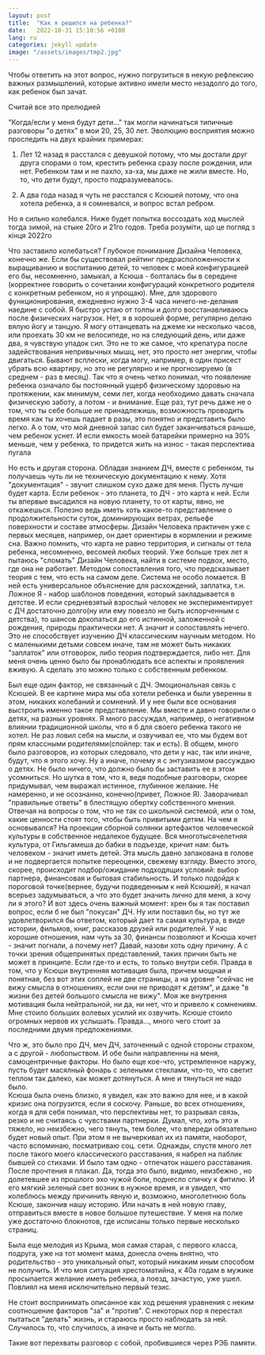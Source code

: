 ```yaml
---
layout: post
title:  "Как я решился на ребенка?"
date:   2022-10-31 15:10:56 +0100
lang: ru
categories: jekyll update
image: "/assets/images/tmp2.jpg"
---
```


Чтобы ответить на этот вопрос, нужно погрузиться в некую рефлексию важных размышлений, которые активно имели место незадолго до того, как ребенок был зачат.
<!-- more -->
Считай все это прелюдией

"Когда/если у меня будут дети..." так могли начинаться типичные разговоры "о детях" в мои 20, 25, 30 лет.
Эволюцию восприятия можно проследить на двух крайних примерах:

 1) Лет 12 назад я расстался с девушкой потому, что мы достали друг друга спорами о том, крестить ребенка сразу после рождения, или нет. Ребенком там и не пахло, ха-ха, мы даже не жили вместе. Но, то, что дети будут, просто подразумевалось.

 2) А два года назад я чуть не расстался с Ксюшей потому, что она хотела ребенка, а я сомневался, и вопрос встал ребром.

Но я сильно колебался. Ниже будет попытка воссоздать ход мыслей тогда зимой, на стыке 20го и 21го годов. Треба розуміти, що це погляд з кінця 2022го

Что заставило колебаться?
Глубокое понимание Дизайна Человека, конечно же. Если бы существовал рейтинг предрасположенности к выращиванию и воспитанию детей, то человек с моей конфигурацией его бы, несомненно, замыкал, а Ксюша - болталась бы в середине (корректнее говорить о сочетании конфигураций конкретного родителя с конкретным ребенком, но я упрощаю).
Мне, для здорового функционирования, ежедневно нужно 3-4 часа ничего-не-делания наедине с собой. 
Я быстро устаю от толпы и долго восстанавливаюсь после физических нагрузок. Нет, я в хорошей форме, регулярно делаю вялую йогу и танцую. Я могу оттанцевать на джеме ки несколько часов, или проехать 30 км не велосипеде, но на следующий день, или даже два, я чувствую упадок сил. Это не то же самое, что крепатура после задействования непривычных мышц, нет, это просто нет энергии, чтобы двигаться. Бывают всплески, когда могу, например, в один присест убрать всю квартиру, но это не регулярно и не прогнозируемо (в среднем - раз в месяц). 
Так что я очень четко понимал, что появление ребенка означало бы постоянный ущерб физическому здоровью на протяжении, как минимум, семи лет, когда необходимо давать сначала физическую заботу, а потом - и внимание. Еще раз, тут речь даже не о том, что ты себе больше не принадлежишь, возможность проводить время как ты хочешь падает в разы, это понятно и представить было легко. А о том, что мой дневной запас сил будет заканчиваться  раньше, чем ребенок уснет.
И если емкость моей батарейки примерно на 30% меньше, чем у ребенка, то придется жить на износ - такая перспектива пугала

Но есть и другая сторона. Обладая знанием ДЧ, вместе с ребенком, ты получаешь чуть ли не техническую документацию к нему. Хотя "документация" - звучит слишком сухо даже для меня. Пусть лучше будет карта. Если ребенок - это планета, то ДЧ - это карта к ней. Если ты впервые высадился на новую планету, то от карты, явно, не откажешься. Полезно ведь иметь хоть какое-то представление о продолжительности суток, доминирующих ветрах, рельефе поверхности и составе атмосферы. 
Дизайн Человека практичен уже с первых месяцев, например, он дает ориентиры в кормлении и режиме сна. Важно помнить, что карта не равно территория, и сигналы от тела ребенка, несомненно, весомей любых теорий.
Уже больше трех лет я пытаюсь "сломать" Дизайн Человека, найти в системе подвох, место, где она не работает. Методом сопоставления того, что предсказывает теория с тем, что есть на самом деле. Система не особо ломается. В ней есть универсальное объяснение для расхождений, заплатка, т.н. Ложное Я - набор шаблонов поведения, который закладывается в детстве. И если средневзятый взрослый человек не экспериментирует с ДЧ достаточно долго(ну или ему повезло не быть испорченным с детства), то шансов докопаться до его истинной, заложенной с рождения, природы практически нет. А значит и сопоставлять нечего. Это не способствует изучению ДЧ классическим научным методом.
Но с маленькими детьми совсем иначе, там не может быть никаких "заплаток" или отговорок, либо теория подтверждается, либо нет. Для меня очень ценно было бы пронаблюдать все аспекты и проявления вживую. А сделать это можно только с собственным ребенком.

Был еще один фактор, не связанный с ДЧ. Эмоциональная связь с Ксюшей. В ее картине мира мы оба хотели ребенка и были уверенны в этом, никаких колебаний и сомнений. И у нее были все основания выстроить именно такое представление. Мы вместе и давно говорили о детях, на разных уровнях. 
Я много рассуждал, например, о негативном влиянии традиционной школы, что я б для своего ребенка такого не хотел. 
Не раз ловил себя на мысли, и озвучивал ее, что мы будем вот прям классными родителями(спойлер: так и есть).
В общем, много было разговоров, из которых следовало, что дети у нас, так или иначе, будут, что я этого хочу. Ну а иначе, почему я с энтузиазмом рассуждаю о детях. Не было ничего, что должно было бы заставить ее в этом усомниться.
Но шутка в том, что я, ведя подобные разговоры, скорее придумывал, чем выражал истинное, глубинное желание. Не намеренно, и не осознанно, конечно(привет, Ложное Я). Заворачивал "правильные ответы" в блестящую обертку собственного мнения. Отвечая на вопросы о том, что не так со школьной системой, или о том, какие ценности стоят того, чтобы быть привитыми детям. 
На чем я основывался?
На проекции сборной солянки артефактов человеческой культуры в собственное недалекое будущее. Вся многотысячелетняя культура, от Гильгамеша до бабки в подъезде, кричит нам: быть человеком - значит иметь детей. 
Эта мысль давно запакована в голове и не подвергается попытке переоценки, свежему взгляду. 
Вместо этого, скорее, происходит подбор/ожидание подходящих условий: выбор партнера, финансовая и бытовая стабильность. И только подойдя к пороговой точке(вернее, будучи подведенным к ней Ксюшей), я начал всерьез задумываться, а что это будет значить лично для меня, а хочу ли я этого?
И вот здесь очень важный момент: хрен бы я так поставил вопрос, если б не был "покусан" ДЧ.
Ну или поставил бы, но тут же удовлетворился бы ответом, который дает та самая культура, в виде истории, фильмов, книг, рассказов друзей или родителей. У нас хорошие отношения, нам чуть за 30, финансы позволяют и Ксюша хочет - значит погнали, а почему нет? Давай, назови хоть одну причину.
А с точки зрения общепринятых представлений, таких причин быть не может в принципе. Если где-то и есть, то только внутри себя. Правда в том, что у Ксюши внутренняя мотивация была, причем мощная и понятная, без вот этих соплей не две страницы, а на уровне "сейчас не вижу смысла в отношениях, если они не приводят к детям", и даже "в жизни без детей большого смысла не вижу".
Моя же внутрення мотивация была нейтральной, ни да, ни нет, что и привело к сомнениям.
Мне стоило больших волевых усилий их озвучить. Ксюше стоило огромных нервов их услышать. Правда..., много чего стоит за последними двумя предложениями. 

Что ж, это было про ДЧ, меч ДЧ, заточенный с одной стороны страхом, а с другой - любопыством.
И обе были направленны на меня, самоцентричные факторы. Но было еще кое-что, устремленное наружу, пусть будет масялный фонарь с зелеными стеклами, что-то, что светит теплом так далеко, как может дотянуться. А мне и тянуться не надо было.  
Ксюша была очень близко, я увидел, как это важно для нее, и в какой кризис она погрузится, если я соскочу. 
Раньше, во всех отношениях, когда я для себя понимал, что перспективы нет, то разрывал связь, резко и не считаясь с чувствами партнерки. Думал, что, хоть это и тяжело, но неизбежно, чего тянуть, тем более, что впереди обязательно будет новый опыт. При этом я не вычеркивал их из памяти, наоборот, часто вспоминаю, посматриваю соц. сети. Однажды, спустя много лет после такого моего классического расставания, я набрел на паблик бывшей со стихами. И было там одно - отпечаток нашего расставания. После прочтения я плакал. Да, тогда это было, видимо, неизбежно
, но долетевшее из прошлого эхо чужой боли, поднесло спичку к фитилю. И его мягкий зеленый свет возник в нужное время, и я увидел, что колеблюсь между причинить явную и, возможно, многолетнюю боль Ксюше, закончив нашу историю. Или начать в ней новую главу, отправиться вместе в новое большое путешествие. У меня на полке уже достаточно блокнотов, где исписаны только первые несколько страниц.

Была еще мелодия из Крыма, моя самая старая, с первого класса, подруга, уже на тот момент мама, донесла очень внятно, что родительство - это уникальный опыт, который никаким иным способом не получить. И что моя ситуация хрестоматийна, к 40а годам в мужике просыпается желание иметь ребенка, а поезд, зачастую, уже ушел. Повлиял на меня исключительно первый тезис.  

Не стоит воспринимать описанное как ход решения уравнения с неким соотношение факторов "за" и "против". С некоторых пор я перестал пытаться "делать" жизнь, и стараюсь просто наблюдать за ней. Случилось то, что случилось, а иначе и быть не могло. 

Такие вот перехваты разговор с собой, пробившиеся через РЭБ памяти.
